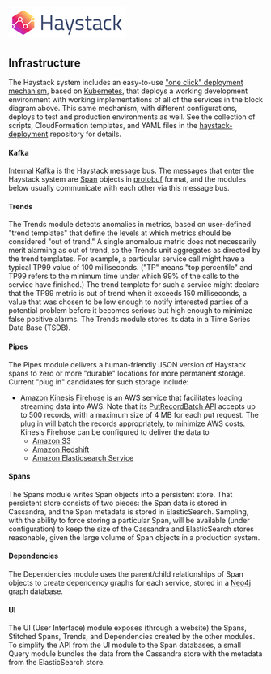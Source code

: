 # ![Haystack](../images/logo_small.png)

## Infrastructure
The Haystack system includes an easy-to-use ["one click" deployment mechanism](../deployment/section.md), based on
[Kubernetes](https://en.wikipedia.org/wiki/Kubernetes), that deploys a working development environment with working
implementations of all of the services in the block diagram above. This same mechanism, with different configurations,
deploys to test and production environments as well. See the collection of scripts, CloudFormation templates, and YAML
files in the [haystack-deployment](https://github.com/ExpediaDotCom/haystack-deployment) repository for details.

#### Kafka
Internal [Kafka](https://en.wikipedia.org/wiki/Apache_Kafka) is the Haystack message bus. The messages that enter the
Haystack system are [Span](https://github.com/ExpediaDotCom/haystack-idl/blob/master/proto/span.proto) objects in
[protobuf](https://en.wikipedia.org/wiki/Protocol_Buffers) format, and the modules below usually communicate with
each other via this message bus.

#### Trends
The Trends module detects anomalies in metrics, based on user-defined "trend templates" that define the levels at which
metrics should be considered "out of trend." A single anomalous metric does not necessarily merit alarming as out of
trend, so the Trends unit aggregates as directed by the trend templates. For example, a particular service call might
have a typical TP99 value of 100 milliseconds. ("TP" means "top percentile" and TP99 refers to the minimum time under
which 99% of the calls to the service have finished.) The trend template for such a service might declare that the TP99
metric is out of trend when it exceeds 150 milliseconds, a value that was chosen to be low enough to notify interested
parties of a potential problem before it becomes serious but high enough to minimize false positive alarms. The Trends
module stores its data in a Time Series Data Base (TSDB).

#### Pipes
The Pipes module delivers a human-friendly JSON version of Haystack spans to zero or more "durable" locations for more
permanent storage. Current "plug in" candidates for such storage include:
* [Amazon Kinesis Firehose](https://aws.amazon.com/kinesis/firehose/) is an AWS service that facilitates loading
streaming data into AWS. Note that its
[PutRecordBatch API](http://docs.aws.amazon.com/firehose/latest/APIReference/API_PutRecordBatch.html) accepts up to
500 records, with a maximum size of 4 MB for each put request. The plug in will batch the records appropriately, to
minimize AWS costs. Kinesis Firehose can be configured to deliver the data to
    * [Amazon S3](https://aws.amazon.com/s3/)
    * [Amazon Redshift](https://aws.amazon.com/redshift/)
    * [Amazon Elasticsearch Service](https://aws.amazon.com/elasticsearch-service/)


#### Spans
The Spans module writes Span objects into a persistent store. That persistent store consists of two pieces: the Span
data is stored in Cassandra, and the Span metadata is stored in ElasticSearch. Sampling, with the ability to force
storing a particular Span, will be available (under configuration) to keep the size of the Cassandra and ElasticSearch
stores reasonable, given the large volume of Span objects in a production system.

#### Dependencies
The Dependencies module uses the parent/child relationships of Span objects to create dependency graphs for each
service, stored in a [Neo4j](https://en.wikipedia.org/wiki/Neo4j) graph database.

#### UI
The UI (User Interface) module exposes (through a website) the Spans, Stitched Spans, Trends, and Dependencies created
by the other modules. To simplify the API from the UI module to the Span databases, a small Query module bundles the
data from the Cassandra store with the metadata from the ElasticSearch store.
